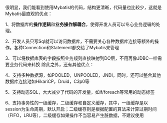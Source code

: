 很明显，我们能看到使用Mybatis的代码，结构更清晰，代码量也比较少，这就是Mybatis最直观的优点： 

1、将数据库的**操作逻辑**和**业务操作解耦合**，使得开发人员可以专心业务逻辑的处理。 

2、开发人员只写Sql就可以访问数据库，不需要关心各种数据库连接等额外的操作。各种Connection和Statement都交给了Mybatis来管理 

3、可以将数据库表的字段按照业务规则直接映射到DO层，不用再像JDBC一样需要业务代码来转换 除此之外，还有其他优点： 

4、支持多种数据源，如POOLED，UNPOOLED，JNDI。同时，还可以整合其他数据库连接池如HikariCP，Druid，C3p0等 

5、支持动态SQL，大大减少了代码的开发量，如if/foreach等常用的动态标签 

6、支持事务性的一级缓存，二级缓存和自定义缓存，其中，一级缓存是以session为生命周期，默认开启；二级缓存则是根据配置的算法来计算过期时间（FIFO，LRU等），二级缓存如果操作不当容易产生脏数据，不建议使用 